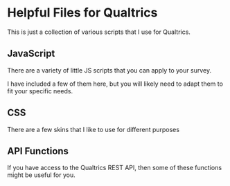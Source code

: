 # Helpful Files for Qualtrics

This is just a collection of various scripts that I use for Qualtrics.

## JavaScript

There are a variety of little JS scripts that you can apply to your survey.

I have included a few of them here, but you will likely need to adapt them to fit your specific needs.

## CSS

There are a few skins that I like to use for different purposes

## API Functions

If you have access to the Qualtrics REST API, then some of these functions might be useful for you.

